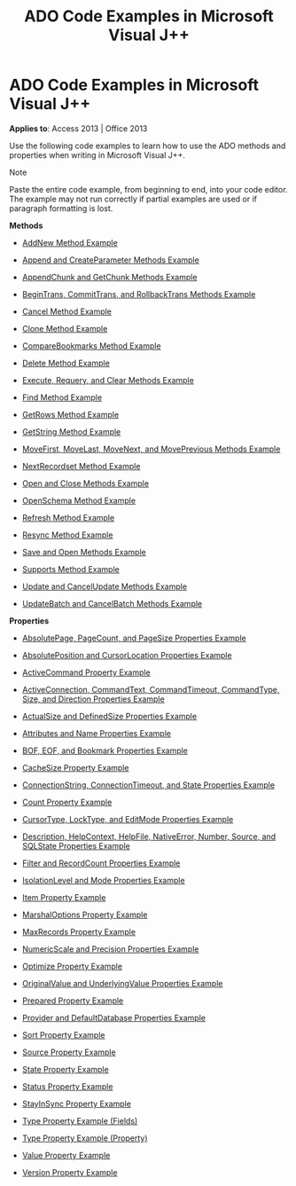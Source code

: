 ﻿---
title: ADO Code Examples in Microsoft Visual J++
TOCTitle: ADO Code Examples in Microsoft Visual J++
ms:assetid: c924a813-0375-3e8e-f9e3-ff5ca51db218
ms:mtpsurl: https://msdn.microsoft.com/library/JJ249978(v=office.15)
ms:contentKeyID: 48547670
ms.date: 09/18/2015
mtps_version: v=office.15
---

# ADO Code Examples in Microsoft Visual J++


**Applies to**: Access 2013 | Office 2013

Use the following code examples to learn how to use the ADO methods and properties when writing in Microsoft Visual J++.


> [!NOTE]
> Paste the entire code example, from beginning to end, into your code editor. The example may not run correctly if partial examples are used or if paragraph formatting is lost.



**Methods**

  - [AddNew Method Example](addnew-method-example-vj.md)

  - [Append and CreateParameter Methods Example](append-and-createparameter-methods-example-vj.md)

  - [AppendChunk and GetChunk Methods Example](appendchunk-and-getchunk-methods-example-vj.md)

  - [BeginTrans, CommitTrans, and RollbackTrans Methods Example](begintrans-committrans-and-rollbacktrans-methods-example-vj.md)

  - [Cancel Method Example](cancel-method-example-vj.md)

  - [Clone Method Example](clone-method-example-vj.md)

  - [CompareBookmarks Method Example](comparebookmarks-method-example-vj.md)

  - [Delete Method Example](delete-method-example-vj.md)

  - [Execute, Requery, and Clear Methods Example](execute-requery-and-clear-methods-example-vj.md)

  - [Find Method Example](find-method-example-vj.md)

  - [GetRows Method Example](getrows-method-example-vj.md)

  - [GetString Method Example](getstring-method-example-vj.md)

  - [MoveFirst, MoveLast, MoveNext, and MovePrevious Methods Example](movefirst-movelast-movenext-and-moveprevious-methods-example-vj.md)

  - [NextRecordset Method Example](nextrecordset-method-example-vj.md)

  - [Open and Close Methods Example](open-and-close-methods-example-vj.md)

  - [OpenSchema Method Example](openschema-method-example-vj.md)

  - [Refresh Method Example](refresh-method-example-vj.md)

  - [Resync Method Example](resync-method-example-vj.md)

  - [Save and Open Methods Example](save-and-open-methods-example-vj.md)

  - [Supports Method Example](supports-method-example-vj.md)

  - [Update and CancelUpdate Methods Example](update-and-cancelupdate-methods-example-vj.md)

  - [UpdateBatch and CancelBatch Methods Example](updatebatch-and-cancelbatch-methods-example-vj.md)

**Properties**

  - [AbsolutePage, PageCount, and PageSize Properties Example](absolutepage-pagecount-and-pagesize-properties-example-vj.md)

  - [AbsolutePosition and CursorLocation Properties Example](absoluteposition-and-cursorlocation-properties-example-vj.md)

  - [ActiveCommand Property Example](activecommand-property-example-vj.md)

  - [ActiveConnection, CommandText, CommandTimeout, CommandType, Size, and Direction Properties Example](activeconnection-commandtext-commandtimeout-commandtype-size-and-direction-properties-example-vj.md)

  - [ActualSize and DefinedSize Properties Example](actualsize-and-definedsize-properties-example-vj.md)

  - [Attributes and Name Properties Example](attributes-and-name-properties-example-vj.md)

  - [BOF, EOF, and Bookmark Properties Example](bof-eof-and-bookmark-properties-example-vj.md)

  - [CacheSize Property Example](cachesize-property-example-vj.md)

  - [ConnectionString, ConnectionTimeout, and State Properties Example](connectionstring-connectiontimeout-and-state-properties-example-vj.md)

  - [Count Property Example](count-property-example-vj.md)

  - [CursorType, LockType, and EditMode Properties Example](cursortype-locktype-and-editmode-properties-example-vj.md)

  - [Description, HelpContext, HelpFile, NativeError, Number, Source, and SQLState Properties Example](description-helpcontext-helpfile-nativeerror-number-source-and-sqlstate-properties-example-vj.md)

  - [Filter and RecordCount Properties Example](filter-and-recordcount-properties-example-vj.md)

  - [IsolationLevel and Mode Properties Example](isolationlevel-and-mode-properties-example-vj.md)

  - [Item Property Example](item-property-example-vj.md)

  - [MarshalOptions Property Example](marshaloptions-property-example-vj.md)

  - [MaxRecords Property Example](maxrecords-property-example-vj.md)

  - [NumericScale and Precision Properties Example](numericscale-and-precision-properties-example-vj.md)

  - [Optimize Property Example](optimize-property-example-vj.md)

  - [OriginalValue and UnderlyingValue Properties Example](originalvalue-and-underlyingvalue-properties-example-vj.md)

  - [Prepared Property Example](prepared-property-example-vj.md)

  - [Provider and DefaultDatabase Properties Example](provider-and-defaultdatabase-properties-example-vj.md)

  - [Sort Property Example](sort-property-example-vj.md)

  - [Source Property Example](source-property-example-vj.md)

  - [State Property Example](state-property-example-vj.md)

  - [Status Property Example](status-property-example-vj.md)

  - [StayInSync Property Example](stayinsync-property-example-vj.md)

  - [Type Property Example (Fields)](https://msdn.microsoft.com/library/jj250207\(v=office.15\))

  - [Type Property Example (Property)](https://msdn.microsoft.com/library/jj249182\(v=office.15\))

  - [Value Property Example](value-property-example-vj.md)

  - [Version Property Example](version-property-example-vj.md)

